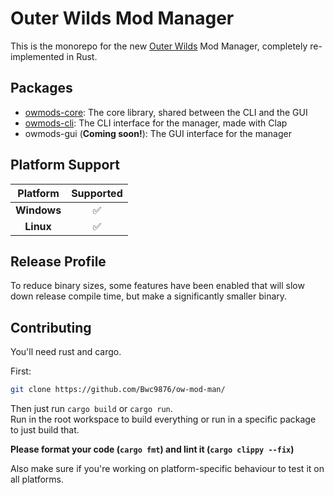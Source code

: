 # Outer Wilds Mod Manager

This is the monorepo for the new [Outer Wilds](https://www.mobiusdigitalgames.com/outer-wilds.html) Mod Manager, completely re-implemented in Rust.

## Packages

- [owmods-core](owmods-core): The core library, shared between the CLI and the GUI
- [owmods-cli](owmods-cli): The CLI interface for the manager, made with Clap
- owmods-gui (**Coming soon!**): The GUI interface for the manager

## Platform Support

| **Platform** | **Supported** |
|:------------:|:-------------:|
| **Windows**  | ✅             |
| **Linux**    | ✅             |
  

## Release Profile

To reduce binary sizes, some features have been enabled that will slow down release compile time, but make a significantly smaller binary.

## Contributing

You'll need rust and cargo.

First:
```sh
git clone https://github.com/Bwc9876/ow-mod-man/
```

Then just run `cargo build` or `cargo run`.  
Run in the root workspace to build everything or run in a specific package to just build that.

**Please format your code (`cargo fmt`) and lint it (`cargo clippy --fix`)**

Also make sure if you're working on platform-specific behaviour to test it on all platforms.